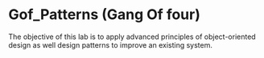 # Gof_Patterns (Gang Of four)
The objective of this lab is to apply advanced principles of object-oriented design as well design patterns to improve an existing system.
